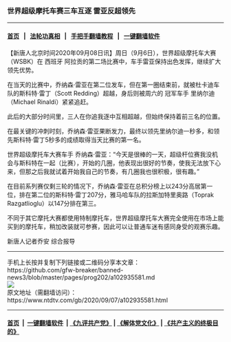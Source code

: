 ### 世界超级摩托车赛三车互逐 雷亚反超领先
------------------------

#### [首页](https://github.com/gfw-breaker/banned-news3/blob/master/README.md) &nbsp;&nbsp;|&nbsp;&nbsp; [法轮功真相](https://github.com/begood0513/basic/blob/master/README.md)  &nbsp;&nbsp;|&nbsp;&nbsp; [手把手翻墙教程](https://github.com/gfw-breaker/guides/wiki)  &nbsp;&nbsp;|&nbsp;&nbsp; [一键翻墙软件](https://github.com/gfw-breaker/nogfw/blob/master/README.md)  



<div><div class="post_content" itemprop="articleBody">
 <p>
  【新唐人北京时间2020年09月08日讯】周日（9月6日），世界超级摩托车大赛（WSBK）在
  <ok href="https://www.ntdtv.com/gb/西班牙.htm">
   西班牙
  </ok>
  阿拉贡的第二场比赛中，车手雷亚保持出色发挥，继续扩大领先优势。
 </p>
 <p>
  在当天的比赛中，乔纳森·雷亚在第二位发车，但在第一圈结束前，就被杜卡迪车队的斯科特·雷丁（Scott Redding）超越，身后则被周六的
  <ok href="https://www.ntdtv.com/gb/冠军车手.htm">
   冠军车手
  </ok>
  里纳尔迪（Michael Rinaldi）紧紧追赶。
 </p>
 <p>
  此后的大部分时间里，三人在你追我逐中互相超越，但始终保持着前三名的位置。
 </p>
 <p>
  在最关键的冲刺时刻，乔纳森·雷亚果断发力，最终以领先里纳尔迪一秒多，和领先斯科特·雷丁5秒多的成绩取得当天比赛的第一名。
 </p>
 <p>
  世界超级摩托车大赛车手 乔纳森·雷亚：“今天是很棒的一天，超级杆位赛我没机会与斯科特在一起（比赛），开始的几圈，他表现出很好的节奏，使我无法放下心来，但那之后我就试着开始我自己的节奏，有几圈我也很积极，很有趣。”
 </p>
 <p>
  在目前系列赛仅剩三轮的情况下，乔纳森·雷亚在总积分榜上以243分高居第一位，排在第二位的斯科特·雷丁207分，雅马哈车队的拉斯加特里奥路（Toprak Razgatlioglu）以147分排在第三。
 </p>
 <p>
  不同于其它摩托大赛都使用特制摩托车，世界超级摩托车大赛完全使用在市场上能买到的摩托车，稍加改装就可参赛，因此可以让普通车迷有感同身受的观赛乐趣。
 </p>
 <p>
  新唐人记者乔安 综合报导
 </p>
 <div class="single_ad">
 </div>
</div>
</div>
<hr/>
手机上长按并复制下列链接或二维码分享本文章：<br/>
https://github.com/gfw-breaker/banned-news3/blob/master/pages/prog202/a102935581.md <br/>
<a href='https://github.com/gfw-breaker/banned-news3/blob/master/pages/prog202/a102935581.md'><img src='https://github.com/gfw-breaker/banned-news3/blob/master/pages/prog202/a102935581.md.png'/></a> <br/>
原文地址（需翻墙访问）：https://www.ntdtv.com/gb/2020/09/07/a102935581.html


------------------------
#### [首页](https://github.com/gfw-breaker/banned-news3/blob/master/README.md) &nbsp;|&nbsp; [一键翻墙软件](https://github.com/gfw-breaker/nogfw/blob/master/README.md) &nbsp;| [《九评共产党》](https://github.com/gfw-breaker/9ping.md/blob/master/README.md#九评之一评共产党是什么) | [《解体党文化》](https://github.com/gfw-breaker/jtdwh.md/blob/master/README.md) | [《共产主义的终极目的》](https://github.com/gfw-breaker/gczydzjmd.md/blob/master/README.md)


<img src='http://gfw-breaker.win/banned-news3/pages/prog202/a102935581.md' width='0px' height='0px'/>